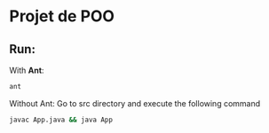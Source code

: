 # Projet de POO

## Run:

With **Ant**:
```bash
ant
```

Without Ant:
Go to src directory and execute the following command
```bash
javac App.java && java App
```
